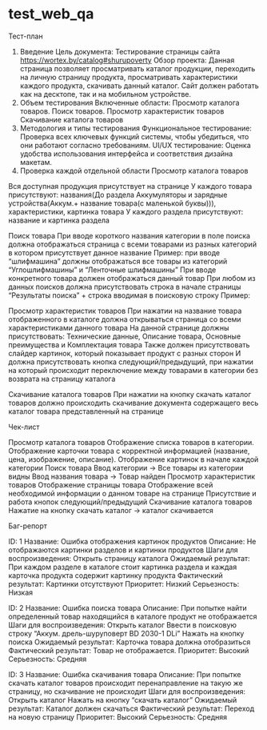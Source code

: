 # test_web_qa 

Тест-план

1. Введение
Цель документа: Тестирование страницы сайта https://wortex.by/catalog#shurupoverty
Обзор проекта: Данная страница позволяет просматривать каталог продукции, переходить на личную страницу продукта, просматривать характеристики каждого продукта, скачивать данный каталог. Сайт должен работать как на десктопе, так и на мобильном устройстве.
2. Объем тестирования
Включенные области:
Просмотр каталога товаров.
Поиск товаров.
Просмотр характеристик товаров
Скачивание каталога товаров
3. Методология и типы тестирования
Функциональное тестирование:
Проверка всех ключевых функций системы, чтобы убедиться, что они работают согласно требованиям.
UI/UX тестирование:
Оценка удобства использования интерфейса и соответствия дизайна макетам.
4. Проверка каждой отдельной области
Просмотр каталога товаров


Вся доступная продукция присутствует на странице
У каждого товара присутствуют: названия(До раздела Аккумуляторы и зарядные устройства(Аккум.+ название товара(с маленькой буквы))), характеристики, картинка товара
У каждого раздела присутствуют: название и картинка раздела

Поиск товара
При вводе короткого названия категории в поле поиска должна отображаться страница с всеми товарами из разных категорий в котором присутствует данное название
Пример: при вводе “шлифмашина” должны отображаться все товары из категорий “Углошлифмашины” и “Ленточные шлифмашины”
При вводе конкретного товара должен отображаться данный товар
При любом из данных поисков должна присутствовать строка в начале страницы “Результаты поиска” + строка вводимая в поисковую строку
Пример:

Просмотр характеристик товаров 
При нажатии на название товара отображенного в каталоге должна открываться страница со всеми характеристиками данного товара
На данной странице должны присутствовать: Технические данные, Описание товара, Основные преимущества и Комплектация товара
Также должен присутствовать слайдер картинок, который показывает продукт с разных сторон
И должна присутствовать кнопка следующий/предыдущий, при нажатии на который происходит переключение между товарами в категории без возврата на страницу каталога

Скачивание каталога товаров
При нажатии на кнопку скачать каталог товаров должно происходить скачивание документа содержащего весь каталог товара представленный на странице


Чек-лист

Просмотр каталога товаров
Отображение списка товаров в категории.
Отображение карточки товара с корректной информацией (название, цена, изображение, описание).
Отображение картинок в начале каждой категории
Поиск товара
Ввод категории -> Все товары из категории видны
Ввод названия товара -> Товар найден
Просмотр характеристик товаров 
Отображение страницы товара
Отображение всей необходимой информации о данном товаре на странице
Присутствие и работа кнопок следующий/предыдущий
Скачивание каталога товаров
Нажатие на кнопку скачать каталог -> каталог скачивается


Баг-репорт

ID: 1
Название: Ошибка отображения картинок продуктов
Описание:
Не отображаются картинки разделов и картинки продуктов
Шаги для воспроизведения:
Открыть страницу каталога
Ожидаемый результат:
При каждом разделе в каталоге стоит картинка раздела и каждая карточка продукта содержит картинку продукта
Фактический результат:
Картинки отсутствуют
Приоритет: Низкий
Серьезность: Низкая

ID: 2
Название: Ошибка поиска товара
Описание:
При попытке найти определенный товар находящийся в каталоге продукт не отображается
Шаги для воспроизведения:
Открыть каталог
Ввести в поисковую строку “Аккум. дрель-шуруповерт BD 2030-1 DLi”
Нажать на кнопку поиска
Ожидаемый результат:
Карточка товара должна отобразиться
Фактический результат:
Товар не отображается.
Приоритет: Высокий
Серьезность: Средняя

ID: 3
Название: Ошибка скачивания товара
Описание:
При попытке скачать каталог товаров происходит перенаправление на такую же страницу, но скачивание не происходит
Шаги для воспроизведения:
Открыть каталог
Нажать на кнопку “скачать каталог”
Ожидаемый результат:
Каталог должен скачаться
Фактический результат:
Переход на новую страницу
Приоритет: Высокий
Серьезность: Средняя


